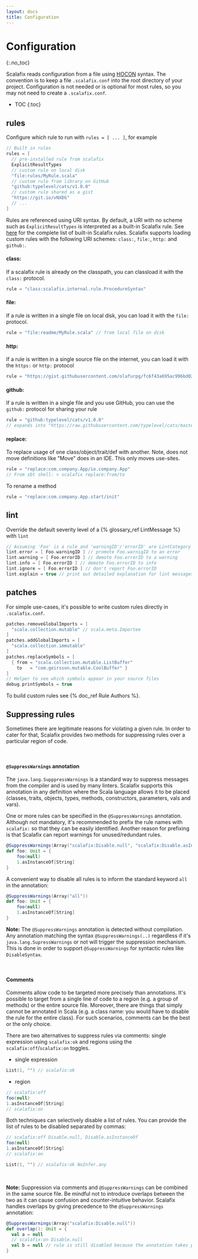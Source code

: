 ```yaml
---
layout: docs
title: Configuration
---
```


# Configuration
{:.no_toc}


Scalafix reads configuration from a file using
[HOCON](https://github.com/typesafehub/config) syntax.
The convention is to keep a file `.scalafix.conf` into the root directory of your project.
Configuration is not needed or is optional for most rules, so you may not need to create a `.scalafix.conf`.

* TOC
{:toc}

## rules
Configure which rule to run with `rules = [ ... ]`, for example

```scala
// Built in rules
rules = [
  // pre-installed rule from scalafix
  ExplicitResultTypes
  // custom rule on local disk
  "file:rules/MyRule.scala"
  // custom rule from library on GitHub
  "github:typelevel/cats/v1.0.0"
  // custom rule shared as a gist
  "https://git.io/vNXDG"
  // ...
]
```

Rules are referenced using URI syntax.
By default, a URI with no scheme such as `ExplicitResultTypes`
is interpreted as a built-in Scalafix rule.
See [here](rules) for the complete list of built-in Scalafix rules.
Scalafix supports loading custom rules with the following URI schemes:
`class:`, `file:`, `http:` and `github:`.

#### class:
If a scalafix rule is already on the classpath, you can classload it with the `class:` protocol.

```scala
rule = "class:scalafix.internal.rule.ProcedureSyntax"
```

#### file:
If a rule is written in a single file on local disk, you can load it with the `file:` protocol.

```scala
rule = "file:readme/MyRule.scala" // from local file on disk
```

#### http:
If a rule is written in a single source file on the internet, you can load it with the `https:`
or `http:` protocol

```scala
rule = "https://gist.githubusercontent.com/olafurpg/fc6f43a695ac996bd02000f45ed02e63/raw/f5fe47495c9b6e3ce0960b766ffa75be6d6768b2/DummyRule.scala"
```

#### github:
If a rule is written in a single file and you use GitHub, you can use the `github:` protocol for
sharing your rule

```scala
rule = "github:typelevel/cats/v1.0.0"
// expands into "https://raw.githubusercontent.com/typelevel/cats/master/scalafix/rules/src/main/scala/fix/Cats_v1_0_0.scala"
```

#### replace:

To replace usage of one class/object/trait/def with another.
Note, does not move definitions like "Move" does in an IDE. This
only moves use-sites.

```scala
rule = "replace:com.company.App/io.company.App"
// From sbt shell: > scalafix replace:from/to
```

To rename a method

```scala
rule = "replace:com.company.App.start/init"
```

## lint
Override the default severity level of a {% glossary_ref LintMessage %} with `lint`

```scala
// Assuming 'Foo' is a rule and 'warningID'/'errorID' are LintCategory IDs.
lint.error = [ Foo.warningID ] // promote Foo.warnigID to an error
lint.warning = [ Foo.errorID ] // demote Foo.errorID to a warning
lint.info = [ Foo.errorID ] // demote Foo.errorID to info
lint.ignore = [ Foo.errorID ] // don't report Foo.errorID
lint.explain = true // print out detailed explanation for lint messages.
```

## patches
For simple use-cases, it's possible to write custom rules directly in `.scalafix.conf`.

```scala
patches.removeGlobalImports = [
  "scala.collection.mutable" // scala.meta.Importee
]
patches.addGlobalImports = [
  "scala.collection.immutable"
]
patches.replaceSymbols = [
  { from = "scala.collection.mutable.ListBuffer"
    to   = "com.geirsson.mutable.CoolBuffer" }
]
// Helper to see which symbols appear in your source files
debug.printSymbols = true
```

To build custom rules see {% doc_ref Rule Authors %}.


## Suppressing rules

Sometimes there are legitimate reasons for violating a given rule. In order to cater for that, Scalafix provides 
two methods for suppressing rules over a particular region of code. 

&nbsp;

#### `@SuppressWarnings` annotation
The `java.lang.SupppressWarnings` is a standard way to suppress messages from the compiler and is used by many linters. 
Scalafix supports this annotation in any definition where the Scala language allows it to be placed (classes, traits, 
objects, types, methods, constructors, parameters, vals and vars).

One or more rules can be specified in the `@SuppressWarnings` annotation. Although not mandatory, it's recommended
to prefix the rule names with `scalafix:` so that they can be easily identified. Another reason for prefixing is that 
Scalafix can report warnings for unused/redundant rules.

```scala
@SuppressWarnings(Array("scalafix:Disable.null", "scalafix:Disable.asInstanceOf"))
def foo: Unit = {
    foo(null)
    1.asInstanceOf[String]
}
```

A convenient way to disable all rules is to inform the standard keyword `all` in the annotation:

```scala
@SuppressWarnings(Array("all"))
def foo: Unit = {
    foo(null)
    1.asInstanceOf[String]
}
```

**Note:** The `@SuppressWarnings` annotation is detected without compilation. Any annotation matching the syntax 
`@SuppressWarnings(..)` regardless if it's `java.lang.SupressWarnings` or not will trigger the suppression mechanism. 
This is done in order to support `@SuppressWarnings` for syntactic rules like `DisableSyntax`.

&nbsp;

#### Comments

Comments allow code to be targeted more precisely than annotations. It's possible to target from a single line of code to a 
region (e.g. a group of methods) or the entire source file. Moreover, there are things that simply cannot be annotated 
in Scala (e.g. a class name: you would have to disable the rule for the entire class). For such scenarios, comments 
can be the best or the only choice.

There are two alternatives to suppress rules via comments: single expression using `scalafix:ok` and regions using the 
`scalafix:off`/`scalafix:on` toggles.

- single expression

```scala
List(1, "") // scalafix:ok
```


- region

```scala
// scalafix:off
foo(null)
1.asInstanceOf[String]
// scalafix:on
```


Both techniques can selectively disable a list of rules. You can provide the list of rules to be disabled separated by 
commas:

```scala
// scalafix:off Disable.null, Disable.asInstanceOf
foo(null)
1.asInstanceOf[String]
// scalafix:on
```

```scala
List(1, "") // scalafix:ok NoInfer.any
```

&nbsp;

**Note:** Suppression via comments and `@SuppressWarnings` can be combined in the same source file. Be mindful not to 
introduce overlaps between the two as it can cause confusion and counter-intuitive behavior. Scalafix handles overlaps 
by giving precedence to the `@SuppressWarnings` annotation:

```scala
@SuppressWarnings(Array("scalafix:Disable.null"))
def overlap(): Unit = {
  val a = null
  // scalafix:on Disable.null
  val b = null // rule is still disabled because the annotation takes precedence over the comment
}
```